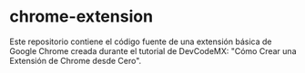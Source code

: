# chrome-extension
Este repositorio contiene el código fuente de una extensión básica de Google Chrome creada durante el tutorial de DevCodeMX: "Cómo Crear una Extensión de Chrome desde Cero".
